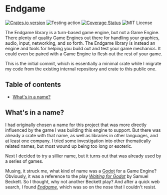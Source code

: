 # Endgame

<p>  
<a href="https://crates.io/crates/endgame"><img src="https://img.shields.io/crates/v/endgame?style=flat-square" alt="Crates.io version" /></a>
<img src="https://github.com/gawashburn/endgame/actions/workflows/tests.yml/badge.svg" alt="Testing action" />
<a href='https://coveralls.io/github/gawashburn/endgame?branch=master'><img src='https://coveralls.io/repos/github/gawashburn/endgame/badge.svg?branch=master' alt='Coverage Status' /></a>
<img src="https://img.shields.io/github/license/gawashburn/endgame" alt="MIT License" />
</p>

The Endgame library is a turn-based game engine, but not a Game Engine. There
plenty of quality Game Engines out there for handling your graphics, audio,
input, networking, and so forth. The Endgame library is instead an engine
and tools for helping you build out and test your game mechanics. It could
even be paired with a Game Engine to flesh out the rest of your game.

This is the initial commit, which is essentially a minimal crate while I
migrate my code from the existing internal repository and crate to this public
one.

## Table of contents

- [What's in a name?](#whats-in-a-name)

## What's in a name?

I had originally chosen a name for this project that was more directly
influenced by the game I was building this engine to support. But there was
already a crate with that name, as well as libraries in other languages,
and at least one company. I tried some investigation into other thematically
related names, but most wound up being too long or esoteric.

Next I decided to try a sillier name, but it turns out that was already used
by a series of games.

Musing, it struck me, what kind of name was a
<a href="https://godotengine.org/">Godot</a> for a Game Engine? Obviously,
it was a reference to the
play <i><a href="https://en.wikipedia.org/wiki/Waiting_for_Godot">Waiting for
Godot</a></i>
by Samuel Beckett. So I thought, why not another Beckett play? And after a
quick web search, I
found <i><a href="https://en.wikipedia.org/wiki/Endgame_(play)">Endgame</a></i>,
which was so on the nose that I couldn't resist.